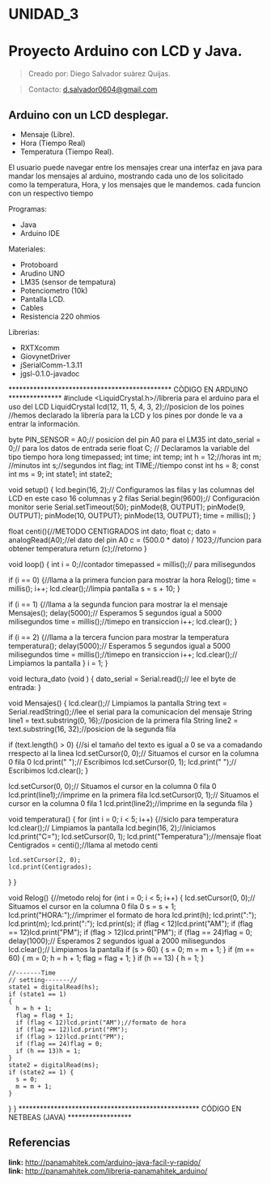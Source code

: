 # UNIDAD_3
# Proyecto Arduino con LCD y Java.
>Creado por: Diego Salvador suàrez Quijas.

>Contacto: d.salvador0604@gmail.com

## Arduino con un LCD desplegar.
- Mensaje (Libre).
- Hora (Tiempo Real)
- Temperatura (Tiempo Real).

El usuario puede navegar entre los mensajes crear una interfaz en java para mandar los mensajes al arduino, mostrando cada uno de los solicitado como la temperatura, Hora, y los mensajes que le mandemos. cada funcion con un respectivo tiempo 

Programas:
- Java
- Arduino IDE

Materiales:
- Protoboard
- Arudino UNO
- LM35 (sensor de tempatura)
- Potenciometro (10k)
- Pantalla LCD.
- Cables
- Resistencia 220 ohmios

Librerias:
- RXTXcomm
- GiovynetDriver
- jSerialComm-1.3.11
- jgsl-0.1.0-javadoc

********************************************** CÒDIGO EN ARDUINO ***************
#include <LiquidCrystal.h>//libreria para el arduino para el uso del LCD
LiquidCrystal lcd(12, 11, 5, 4, 3, 2);//posicion de los poines
//hemos declarado la librería para la LCD y los pines por donde le va a entrar la información.

byte PIN_SENSOR = A0;// posicion del pin A0 para el LM35
int dato_serial = 0;// para los datos de entrada serie
float C;
// Declaramos la variable del tipo tiempo hora
long timepassed;
int time;
int temp;
int h = 12;//horas 
int m; //minutos
int s;//segundos
int flag;
int TIME;//tiempo
const int hs = 8;
const int ms = 9;
int state1;
int state2;

void setup() {
  lcd.begin(16, 2);// Configuramos las filas y las columnas del LCD en este caso 16 columnas y 2 filas
  Serial.begin(9600);// Configuración monitor serie
  Serial.setTimeout(50);
  pinMode(8, OUTPUT);
  pinMode(9, OUTPUT);
  pinMode(10, OUTPUT);
  pinMode(13, OUTPUT);
  time = millis();
}

float centi(){//METODO CENTIGRADOS
  int dato;
  float c;
  dato = analogRead(A0);//el dato del pin A0 
  c = (500.0 * dato) / 1023;//funcion para obtener temperatura
  return (c);//retorno
}

void loop() {
  int i = 0;//contador
  timepassed = millis();// para milisegundos

  if (i == 0) {//llama a la primera funcion para mostrar la hora
    Relog();
    time = millis();
    i++;
    lcd.clear();//limpia pantalla
    s = s + 10;
  }

  if (i == 1) {//llama a la segunda funcion para mostrar la el mensaje
    Mensajes();
    delay(5000);// Esperamos 5 segundos igual a 5000 milisegundos
    time = millis();//timepo en transiccion
    i++;
    lcd.clear();
  }

  if (i == 2) {//llama a la tercera funcion para mostrar la temperatura
    temperatura();
    delay(5000);// Esperamos 5 segundos igual a 5000 milisegundos
    time = millis();//timepo en transiccion
    i++;
    lcd.clear();// Limpiamos la pantalla
  }
  i = 1;
}

void lectura_dato (void ) {
  dato_serial = Serial.read();// lee el byte de entrada:
}

void Mensajes() {
  lcd.clear();// Limpiamos la pantalla
  String text = Serial.readString();//lee el serial para la comunicacion del mensaje
  String line1 = text.substring(0, 16);//posicion de la primera fila
  String line2 = text.substring(16, 32);//posicion de la segunda fila

  if (text.length() > 0) {//si el tamaño del texto es igual a 0 se va a comadando rrespecto al la linea
    lcd.setCursor(0, 0);// Situamos el cursor en la columna 0 fila 0
    lcd.print("                ");// Escribimos
    lcd.setCursor(0, 1);
    lcd.print("                ");// Escribimos
    lcd.clear();
  }

  lcd.setCursor(0, 0);// Situamos el cursor en la columna 0 fila 0
  lcd.print(line1);//imprime en la primera fila
  lcd.setCursor(0, 1);// Situamos el cursor en la columna 0 fila 1
  lcd.print(line2);//imprime en la segunda fila
}

void temperatura() {
  for (int i = 0; i < 5; i++) {//siclo para temperatura
    lcd.clear();// Limpiamos la pantalla
    lcd.begin(16, 2);//iniciamos 
    lcd.print("C=");
    lcd.setCursor(0, 1);
    lcd.print("Temperatura");//mensaje
    float Centigrados = centi();//llama al metodo centi

    lcd.setCursor(2, 0);
    lcd.print(Centigrados);
  }
}

void Relog() {//metodo reloj
  for (int i = 0; i < 5; i++) {
    lcd.setCursor(0, 0);// Situamos el cursor en la columna 0 fila 0
    s = s + 1;
    lcd.print("HORA:");//imprimer el formato de hora
    lcd.print(h);
    lcd.print(":");
    lcd.print(m);
    lcd.print(":");
    lcd.print(s);
    if (flag < 12)lcd.print("AM");
    if (flag == 12)lcd.print("PM");
    if (flag > 12)lcd.print("PM");
    if (flag == 24)flag = 0;
    delay(1000);// Esperamos 2 segundos igual a 2000 milisegundos
    lcd.clear();// Limpiamos la pantalla
    if (s > 60) {
      s = 0;
      m = m + 1;
    }
    if (m == 60)
    {
      m = 0;
      h = h + 1;
      flag = flag + 1;
    }
    if (h == 13)
    {
      h = 1;
    }

    //-------Time
    // setting-------//
    state1 = digitalRead(hs);
    if (state1 == 1)
    {
      h = h + 1;
      flag = flag + 1;
      if (flag < 12)lcd.print("AM");//formato de hora
      if (flag == 12)lcd.print("PM");
      if (flag > 12)lcd.print("PM");
      if (flag == 24)flag = 0;
      if (h == 13)h = 1;
    }
    state2 = digitalRead(ms);
    if (state2 == 1) {
      s = 0;
      m = m + 1;
    }
  }
}
*************************************************** CÓDIGO EN NETBEAS (JAVA) ******************


## Referencias
**link:** http://panamahitek.com/arduino-java-facil-y-rapido/<br />
**link:** http://panamahitek.com/libreria-panamahitek_arduino/<br />

